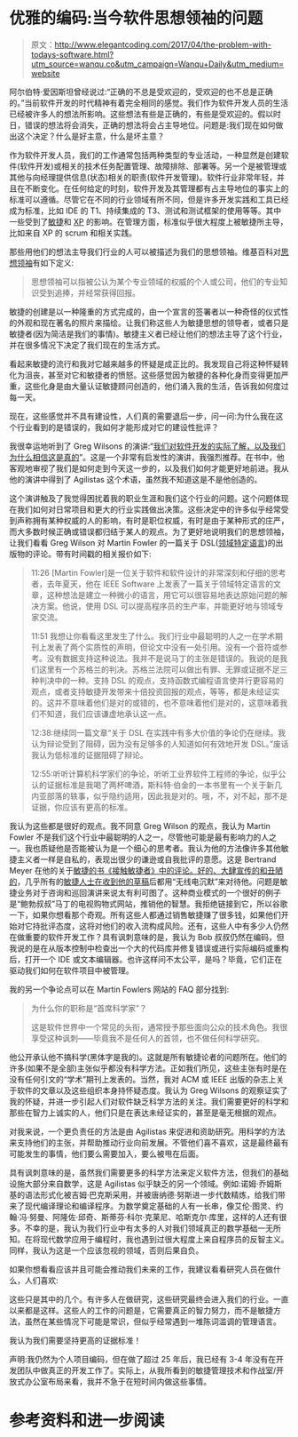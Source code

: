# 优雅的编码:当今软件思想领袖的问题

> 原文：<http://www.elegantcoding.com/2017/04/the-problem-with-todays-software.html?utm_source=wanqu.co&utm_campaign=Wanqu+Daily&utm_medium=website>

阿尔伯特·爱因斯坦曾经说过:“正确的不总是受欢迎的，受欢迎的也不总是正确的。”当前软件开发的时代精神有着完全相同的感觉。我们作为软件开发人员的生活已经被许多人的想法所影响。这些想法有些是正确的，有些是受欢迎的。假以时日，错误的想法将会消失，正确的想法将会占主导地位。问题是:我们现在如何做出这个决定？什么是好主意，什么是坏主意？

作为软件开发人员，我们的工作通常包括两种类型的专业活动，一种显然是创建软件(软件开发)或相关的技术任务配置管理、故障排除、部署等。另一个是被管理或其他与向经理提供信息(状态)相关的职责(软件开发管理)。软件行业非常年轻，并且在不断变化。在任何给定的时刻，软件开发及其管理都有占主导地位的事实上的标准可以遵循。尽管它在不同的行业领域有所不同，但是许多开发实践和工具已经成为标准，比如 IDE 的 T1、持续集成的 T3、测试和测试框架的使用等等。其中一些受到了[敏捷](https://en.wikipedia.org/wiki/Agile_software_development)和 [XP](https://en.wikipedia.org/wiki/Extreme_programming) 的影响。在管理方面，标准似乎很大程度上被敏捷所主导，比如来自 XP 的 scrum 和相关实践。

那些用他们的想法主导我们行业的人可以被描述为我们的思想领袖。维基百科对[思想领袖](https://en.wikipedia.org/wiki/Thought_leader)有如下定义:

> 思想领袖可以指被公认为某个专业领域的权威的个人或公司，他们的专业知识受到追捧，并经常获得回报。

敏捷的创建是以一种隆重的方式完成的，由一个宣言的签署者以一种奇怪的仪式性的外观和现在著名的照片来描绘。让我们称这些人为敏捷思想的领导者，或者只是敏捷者(因为简洁是我们的事情)。敏捷主义者已经让他们的想法主导了这个行业，并在很多情况下决定了我们现在的生活方式。

看起来敏捷的流行和我对它越来越多的怀疑是成正比的。我发现自己将这种怀疑转化为沮丧，甚至对它和敏捷者的愤怒。这些感觉因为敏捷的各种化身而变得更加严重，这些化身是由大量认证敏捷顾问创造的，他们涌入我的生活，告诉我如何度过每一天。

现在，这些感觉并不具有建设性，人们真的需要退后一步，问一问:为什么我在这个行业看到的是错误的，我如何才能形成对它的建设性批评？

我很幸运地听到了 Greg Wilsons 的演讲:“[我们对软件开发的实际了解，以及我们为什么相信这是真的](https://vimeo.com/9270320)”。这是一个非常有启发性的演讲，我强烈推荐。在书中，他客观地审视了我们是如何走到今天这一步的，以及我们如何才能更好地前进。我从他的演讲中得到了 Agilistas 这个术语，虽然我不知道这是不是他创造的。

这个演讲触及了我觉得困扰着我的职业生涯和我们这个行业的问题。这个问题体现在我们如何对日常项目和更大的行业实践做出决策。这些决定中的许多似乎经常受到声称拥有某种权威的人的影响，有时是职位权威，有时是由于某种形式的庄严，而大多数时候正确或错误都归结于某人的观点。为了更好地说明我们的思想领袖，让我们看看 Greg Wilson 对 Martin Fowler 的一篇关于 DSL([领域特定语言](https://en.wikipedia.org/wiki/Domain-specific_language))的出版物的评论。带有时间戳的相关报价如下:

> 11:26 [Martin Fowler]是一位关于软件和软件设计的非常深刻和仔细的思考者，去年夏天，他在 IEEE Software 上发表了一篇关于领域特定语言的文章，这种想法是建立一种微小的语言，用它可以很容易地表达原始问题的解决方案。他说，使用 DSL 可以提高程序员的生产率，并能更好地与领域专家交流。
> 
> 11:51 我想让你看看这里发生了什么。我们行业中最聪明的人之一在学术期刊上发表了两个实质性的声明，但论文中没有一处引用。没有一个音符或参考。没有数据支持这种说法。我并不是说马丁的主张是错误的。我说的是我们这里有一个苏格兰的判决。苏格兰法院可以做出有罪、无罪或证据不足三种判决中的一种。支持 DSL 的观点，支持函数式编程语言使并行更容易的观点，或者支持敏捷开发带来十倍投资回报的观点，等等，都是未经证实的。这并不意味着他们是对的或错的，也不意味着他们是对的，这意味着我们不知道，我们应该谦虚地承认这一点。
> 
> 12:38:继续同一篇文章“关于 DSL 在实践中有多大价值的争论仍在继续。我认为辩论受到了阻碍，因为没有足够多的人知道如何有效地开发 DSL。”废话我认为低标准的证据阻碍了辩论。
> 
> 12:55:听听计算机科学家们的争论，听听工业界软件工程师的争论，似乎公认的证据标准是我喝了两杯啤酒，斯科特·伯金的一本书里有一个关于新几内亚部落的轶事，似乎隐约适用，因此我是对的。哦，不，对不起，那不是证据，你应该有更高的标准。

我认为这些都是很好的观点。我不同意 Greg Wilson 的观点，我认为 Martin Fowler 不是我们这个行业中最聪明的人之一，尽管他可能是最有影响力的人之一。我也质疑他是否能被认为是一个细心的思考者。我认为他的方法像许多其他敏捷主义者一样是自私的，表现出很少的谦逊或自我批评的意愿。这是 Bertrand Meyer 在他的关于<u>敏捷的书《接触敏捷者》中的评论。好的、大肆宣传的和丑陋的</u>，几乎所有的[敏捷人士在收到他的草稿](https://youtu.be/ffkIQrq-m34?t=3429)后都用“无线电沉默”来对待他。问题是敏捷业务对于咨询和巡回演讲来说太有利可图了。这种商业模式的一个很好的例子是“鲍勃叔叔”马丁的电视购物式网站，推销他的智慧。我拒绝链接到它，所以谷歌一下，如果你想看那个奇观。所有这些人都通过销售敏捷赚了很多钱，如果他们开始对它持批评态度，这将对他们的收入流构成风险。还有，这些人中有多少人仍然在做重要的软件开发工作？具有讽刺意味的是，我认为 Bob 叔叔仍然在编码，但我说的是在从版本控制中检查出一个大的代码库并修复错误或进行实际编码或重构后，打开一个 IDE 或文本编辑器。也许这样问不太公平，是吗？毕竟，它们正在驱动我们如何在软件项目中被管理。

我的另一个争论点可以在 Martin Fowlers 网站的 FAQ 部分找到:

> 为什么你的职称是“首席科学家”？
> 
> 这是软件世界中一个常见的头衔，通常授予那些面向公众的技术角色。我很享受这种讽刺——毕竟我不是任何人的首领，也不做任何科学研究。

他公开承认他不搞科学(黑体字是我的)。这就是所有敏捷论者的问题所在。他们的许多(如果不是全部)主张似乎都没有科学方法。正如我们所见，这些主张有时是在没有任何引文的“学术”期刊上发表的。当然，我对 ACM 或 IEEE 出版的杂志上关于软件的文章以及这些组织本身持怀疑态度。我认为 Greg Wilsons 的观察证实了我的怀疑，并进一步引起人们对软件缺乏科学方法的关注。我们需要更好的科学和那些在智力上诚实的人，他们只是在表达未经证实的，甚至是毫无根据的观点。

对我来说，一个更负责任的方法是由 Agilistas 来促进和资助研究。用科学的方法来支持他们的主张，并帮助推动行业向前发展。不管他们喜不喜欢，这是最终最有可能发生的事情，他们要么需要加入，要么被甩在后面。

具有讽刺意味的是，虽然我们需要更多的科学方法来定义软件方法，但我们的基础设施大部分来自数学，这是 Agilistas 似乎缺乏的另一个领域。例如:诺姆·乔姆斯基的语法形式化被吉姆·巴克斯采用，并被唐纳德·努斯进一步代数精炼，给我们带来了现代编译理论和编译程序。为数学奠定基础的人有一长串，像艾伦·图灵、约翰·冯·努曼、阿隆佐·邱奇、斯蒂芬·科尔·克莱尼、哈斯克尔·库里，这样的人还有很多。不幸的是，我认为我们行业中有太多的人对我们领域真正的数学基础一无所知。在将现代数学应用于编程时，我也遇到过很大程度上来自程序员的反智主义。同样，我认为这是一个应该忽视的领域，否则后果自负。

如果你想看看应该并且可能会推动我们未来的工作，我建议看看研究人员在做什么，人们喜欢:

这些只是其中的几个。有许多人在做研究，这些研究最终会进入我们的行业。一直以来都是这样。这些人的工作的问题是，它需要真正的智力努力，而不是敏捷方法，虽然在某些情况下可能是常识，但似乎经常遇到一堆陈词滥调的管理语言。

我认为我们需要坚持更高的证据标准！

声明:我仍然为个人项目编码，但在做了超过 25 年后，我已经有 3-4 年没有在开发团队中做真正的开发工作了。实际上，从我所看到的敏捷管理技术和作战室/开放式办公室布局来看，我并不急于在短时间内做这些事情。

# 参考资料和进一步阅读